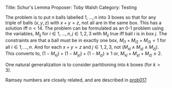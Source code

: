Title:    Schur's Lemma
Proposer: Toby Walsh
Category: Testing


The problem is to put $n$ balls labelled ${1,...,n}$ into 3 boxes so that for any triple of balls $(x,y,z)$ with $x+y=z$, not all are in the same box. This has a solution iff $n < 14$.
The problem can be formulated as an 0-1 problem using the variables, $M_{ij}$ for $i \in {1,...,n}, j \in {1,2,3}$ with $M_{ij}$ true iff ball $i$ is in box $j$. The constraints are that a ball must be in exactly one box, $M_{i1} + M_{i2} + M_{i3} = 1$ for all $i \in {1,...,n}$. And for each $x+y=z$ and $j \in {1,2,3}$, not $(M_{xj} \wedge M_{yj} \wedge M_{zj}$). This converts to, $(1-M_{xj}) + (1-M_{yj}) + (1-M_{zj}) \geq 1$ or, $M_{xj} + M_{yj} + M_{zj} \leq 2$.

One natural generalization is to consider partitioning into $k$ boxes (for $k>3$).

Ramsey numbers are closely related, and are described in
<A HREF="../prob017/">prob017</A>.
